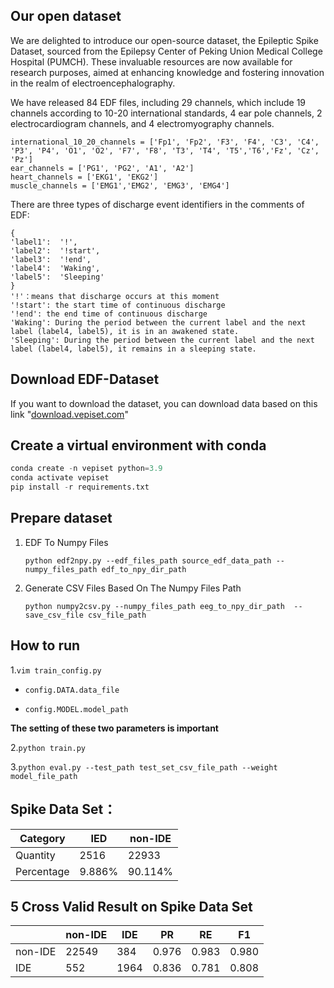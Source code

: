 ## Our open dataset

We are delighted to introduce our open-source dataset, the Epileptic Spike Dataset, sourced from the Epilepsy Center of Peking Union Medical College Hospital (PUMCH). These invaluable resources are now available for research purposes, aimed at enhancing knowledge and fostering innovation in the realm of electroencephalography.

We have released 84 EDF files, including 29 channels, which include 19 channels according to 10-20 international standards, 4 ear pole channels, 2 electrocardiogram channels, and 4 electromyography channels.

```
international_10_20_channels = ['Fp1', 'Fp2', 'F3', 'F4', 'C3', 'C4', 'P3', 'P4', 'O1', 'O2', 'F7', 'F8', 'T3', 'T4', 'T5','T6','Fz', 'Cz', 'Pz']
ear_channels = ['PG1', 'PG2', 'A1', 'A2']
heart_channels = ['EKG1', 'EKG2']
muscle_channels = ['EMG1','EMG2', 'EMG3', 'EMG4']
```

There are three types of discharge event identifiers in the comments of EDF:

```
{
'label1':  '!',
'label2':  '!start',
'label3':  '!end',
'label4':  'Waking',
'label5':  'Sleeping'
}
'!'：means that discharge occurs at this moment 
'!start': the start time of continuous discharge
'!end': the end time of continuous discharge
'Waking': During the period between the current label and the next label (label4, label5), it is in an awakened state.
'Sleeping': During the period between the current label and the next label (label4, label5), it remains in a sleeping state.
```

## Download EDF-Dataset

If you want to download the dataset, you can download data based on this link "[download.vepiset.com]()"

## Create a virtual environment with conda

```python
conda create -n vepiset python=3.9
conda activate vepiset
pip install -r requirements.txt
```

## Prepare dataset

1. EDF To Numpy Files

   ```
   python edf2npy.py --edf_files_path source_edf_data_path --numpy_files_path edf_to_npy_dir_path 
   ```

2. Generate CSV Files Based On The Numpy Files Path

   ```
   python numpy2csv.py --numpy_files_path eeg_to_npy_dir_path  --save_csv_file csv_file_path
   ```

## How to run

1.`vim train_config.py`

- `config.DATA.data_file`   

- `config.MODEL.model_path`


**The setting of these two parameters is important**

2.`python train.py`

3.`python eval.py --test_path test_set_csv_file_path --weight model_file_path`

## Spike Data Set：

| Category   | IED    | non-IDE |
| ---------- | ------ | ------- |
| Quantity   | 2516   | 22933   |
| Percentage | 9.886% | 90.114% |

## 5 Cross Valid Result on Spike Data Set

|         | non-IDE | IDE  | PR    | RE    | F1    |
| ------- | ------- | ---- | ----- | ----- | ----- |
| non-IDE | 22549   | 384  | 0.976 | 0.983 | 0.980 |
| IDE     | 552     | 1964 | 0.836 | 0.781 | 0.808 |

